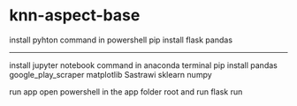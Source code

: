 # knn-aspect-base

install pyhton
command in powershell
pip install flask pandas

---
install jupyter notebook
command in anaconda terminal
pip install pandas google_play_scraper matplotlib Sastrawi sklearn numpy

run app
open powershell in the app folder root and run
flask run
